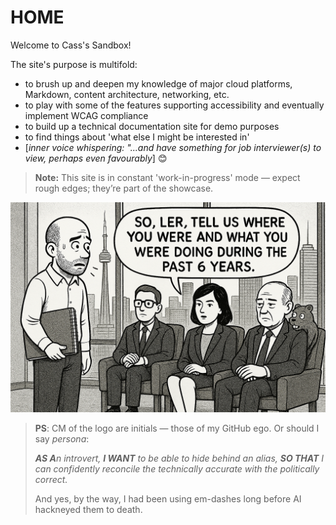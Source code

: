 # HOME

Welcome to Cass's Sandbox!

The site's purpose is multifold:

- to brush up and deepen my knowledge of major cloud platforms, Markdown, content architecture, networking, etc. 
- to play with some of the features supporting accessibility and eventually implement WCAG compliance
- to build up a technical documentation site for demo purposes
- to find things about 'what else I might be interested in'
- \[*inner voice whispering: "...and have something for job interviewer(s) to view, perhaps even favourably*] 😊

> **Note:** This site is in constant 'work-in-progress' mode — expect rough edges; they’re part of the showcase.

![Interview illustration - image as seen by my inner eye, during an 'internal dialog'](img/OPS_interview.png)

> **PS**: <span class="logo-text">CM</span> of the logo are initials — those of my GitHub ego. Or should I say *persona*:
>
> <em><strong>AS A</strong>n introvert, <strong>I WANT</strong> to be able to hide behind an alias, <strong>SO THAT</strong> I can confidently reconcile the technically accurate with the politically correct.</em>
>
> And yes, by the way, I had been using em-dashes long before AI hackneyed them to death.
